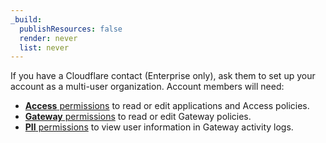```yaml
---
_build:
  publishResources: false
  render: never
  list: never
---
```


If you have a Cloudflare contact (Enterprise only), ask them to set up your account as a multi-user organization. Account members will need:
  
- [**Access** permissions](/cloudflare-one/roles-permissions/) to read or edit applications and Access policies.
- [**Gateway** permissions](/cloudflare-one/roles-permissions/) to read or edit Gateway policies.
- [**PII** permissions](/cloudflare-one/roles-permissions/#cloudflare-zero-trust-pii) to view user information in Gateway activity logs.
